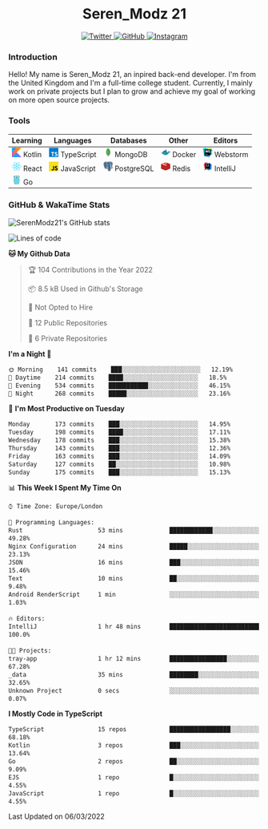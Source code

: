 <div align="center">
  <h1>Seren_Modz 21</h1>
  <a href="https://twitter.com/SerenModz21">
    <img alt="Twitter" src="https://img.shields.io/badge/twitter%20-%231DA1F2.svg?&style=for-the-badge&logo=Twitter&logoColor=white">
  </a>
  <a href="https://github.com/SerenModz21">
    <img alt="GitHub" src="https://img.shields.io/badge/github%20-%23121011.svg?&style=for-the-badge&logo=github&logoColor=white">
  </a>
  <a href="https://www.instagram.com/serenmodz21">
    <img alt="Instagram" src="https://img.shields.io/badge/instagram%20-%23E4405F.svg?&style=for-the-badge&logo=Instagram&logoColor=white">
  </a>
</div>

### Introduction

Hello! My name is Seren_Modz 21, an inpired back-end developer. I'm from the United Kingdom and I'm a full-time college student. Currently, I mainly work on private projects but I plan to grow and achieve my goal of working on more open source projects. 

### Tools

 **Learning**                                        | **Languages**                                               | **Databases**                                               | **Other**                                           | **Editors**                                                  
-----------------------------------------------------|-------------------------------------------------------------|-------------------------------------------------------------|-----------------------------------------------------|--------------------------------------------------------------
 <img width="19px" src="./assets/kotlin.svg"> Kotlin | <img width="19px" src="./assets/typescript.svg"> TypeScript | <img width="19px" src="./assets/mongodb.svg"> MongoDB       | <img width="19px" src="./assets/docker.svg"> Docker | <img width="19px" src="./assets/webstorm.svg"> Webstorm      
 <img width="19px" src="./assets/react.svg"> React   | <img width="19px" src="./assets/javascript.svg"> JavaScript | <img width="19px" src="./assets/postgresql.svg"> PostgreSQL | <img width="19px" src="./assets/redis.svg"> Redis   | <img width="19px" src="./assets/intellij-idea.svg"> IntelliJ
 <img width="19px" src="./assets/go.svg"> Go         |                                                             |                                                             |                                                     |                                                                                                               

### GitHub & WakaTime Stats

![SerenModz21's GitHub stats](https://github-readme-stats.vercel.app/api?username=SerenModz21&show_icons=true&theme=dark)

<!--START_SECTION:waka-->
![Lines of code](https://img.shields.io/badge/From%20Hello%20World%20I%27ve%20Written-42889%20lines%20of%20code-blue)

**🐱 My Github Data** 

> 🏆 104 Contributions in the Year 2022
 > 
> 📦 8.5 kB Used in Github's Storage 
 > 
> 🚫 Not Opted to Hire
 > 
> 📜 12 Public Repositories 
 > 
> 🔑 6 Private Repositories  
 > 
**I'm a Night 🦉** 

```text
🌞 Morning    141 commits    ███░░░░░░░░░░░░░░░░░░░░░░   12.19% 
🌆 Daytime    214 commits    ████░░░░░░░░░░░░░░░░░░░░░   18.5% 
🌃 Evening    534 commits    ███████████░░░░░░░░░░░░░░   46.15% 
🌙 Night      268 commits    █████░░░░░░░░░░░░░░░░░░░░   23.16%

```
📅 **I'm Most Productive on Tuesday** 

```text
Monday       173 commits    ███░░░░░░░░░░░░░░░░░░░░░░   14.95% 
Tuesday      198 commits    ████░░░░░░░░░░░░░░░░░░░░░   17.11% 
Wednesday    178 commits    ███░░░░░░░░░░░░░░░░░░░░░░   15.38% 
Thursday     143 commits    ███░░░░░░░░░░░░░░░░░░░░░░   12.36% 
Friday       163 commits    ███░░░░░░░░░░░░░░░░░░░░░░   14.09% 
Saturday     127 commits    ██░░░░░░░░░░░░░░░░░░░░░░░   10.98% 
Sunday       175 commits    ███░░░░░░░░░░░░░░░░░░░░░░   15.13%

```


📊 **This Week I Spent My Time On** 

```text
⌚︎ Time Zone: Europe/London

💬 Programming Languages: 
Rust                     53 mins             ████████████░░░░░░░░░░░░░   49.28% 
Nginx Configuration      24 mins             █████░░░░░░░░░░░░░░░░░░░░   23.13% 
JSON                     16 mins             ███░░░░░░░░░░░░░░░░░░░░░░   15.46% 
Text                     10 mins             ██░░░░░░░░░░░░░░░░░░░░░░░   9.48% 
Android RenderScript     1 min               ░░░░░░░░░░░░░░░░░░░░░░░░░   1.03%

🔥 Editors: 
IntelliJ                 1 hr 48 mins        █████████████████████████   100.0%

🐱‍💻 Projects: 
tray-app                 1 hr 12 mins        ████████████████░░░░░░░░░   67.28% 
_data                    35 mins             ████████░░░░░░░░░░░░░░░░░   32.65% 
Unknown Project          0 secs              ░░░░░░░░░░░░░░░░░░░░░░░░░   0.07%

```

**I Mostly Code in TypeScript** 

```text
TypeScript               15 repos            █████████████████░░░░░░░░   68.18% 
Kotlin                   3 repos             ███░░░░░░░░░░░░░░░░░░░░░░   13.64% 
Go                       2 repos             ██░░░░░░░░░░░░░░░░░░░░░░░   9.09% 
EJS                      1 repo              █░░░░░░░░░░░░░░░░░░░░░░░░   4.55% 
JavaScript               1 repo              █░░░░░░░░░░░░░░░░░░░░░░░░   4.55%

```



 Last Updated on 06/03/2022
<!--END_SECTION:waka-->

